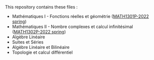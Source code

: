 This repository contains these files :

- Mathématiques I - Fonctions réelles et géométrie ([MATH1301P-2022 spring](http://moodle.speit.sjtu.edu.cn/course/view.php?id=1002))
- Mathématiques II - Nombre complexes et calcul infinitésimal ([MATH1302P-2022 spring](http://moodle.speit.sjtu.edu.cn/course/view.php?id=1003))
- Algèbre Linéaire 
- Suites et Séries
- Algèbre Linéaire et Bilinéaire 
- Topologie et calcul différentiel